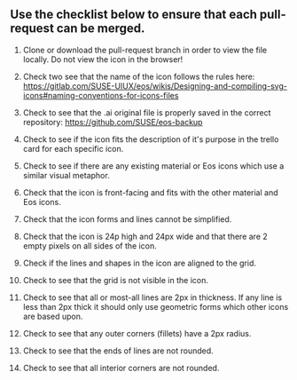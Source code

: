 ## Use the checklist below to ensure that each pull-request can be merged.

1. Clone or download the pull-request branch in order to view the file locally. Do not view the icon in the browser!

1. Check two see that the name of the icon follows the rules here: https://gitlab.com/SUSE-UIUX/eos/wikis/Designing-and-compiling-svg-icons#naming-conventions-for-icons-files

1. Check to see that the .ai original file is properly saved in the correct repository: https://github.com/SUSE/eos-backup

1. Check to see if the icon fits the description of it's purpose in the trello card for each specific icon.

1. Check to see if there are any existing material or Eos icons which use a similar visual metaphor.

1. Check that the icon is front-facing and fits with the other material and Eos icons.

1. Check that the icon forms and lines cannot be simplified.

1. Check that the icon is 24p high and 24px wide and that there are 2 empty pixels on all sides of the icon.

1. Check if the lines and shapes in the icon are aligned to the grid.

1. Check to see that the grid is not visible in the icon.

1. Check to see that all or most-all lines are 2px in thickness. If any line is less than 2px thick it should only use geometric forms which other icons are based upon.

1. Check to see that any outer corners (fillets) have a 2px radius. 

1. Check to see that the ends of lines are not rounded.

1. Check to see that all interior corners are not rounded.